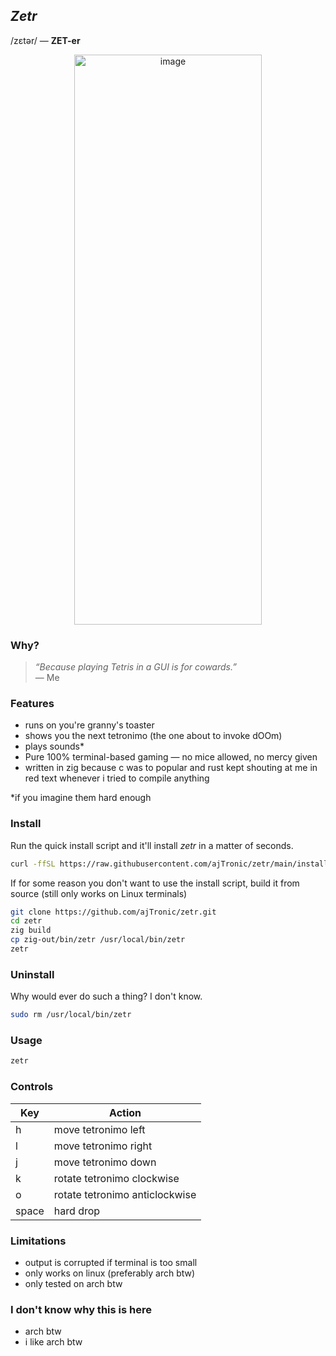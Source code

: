 ## _Zetr_
/zɛtər/ — **ZET-er**

<p align="center">
  <img align="center" width="300" height="912" alt="image" src="https://github.com/user-attachments/assets/2a22279c-6428-4593-a53a-6d802eed6bac" />
</p>

### Why?
> *“Because playing Tetris in a GUI is for cowards.”*  
> — Me

### Features
- runs on you're granny's toaster
- shows you the next tetronimo (the one about to invoke dOOm)
- plays sounds*
- Pure 100% terminal-based gaming — no mice allowed, no mercy given
- written in zig because c was to popular and rust kept shouting at me in red text whenever i tried to compile anything

*if you imagine them hard enough

### Install
Run the quick install script and it'll install _zetr_ in a matter of seconds.
```bash
curl -ffSL https://raw.githubusercontent.com/ajTronic/zetr/main/install.sh | sh 
```
If for some reason you don't want to use the install script, build it from source (still only works on Linux terminals) 
```bash
git clone https://github.com/ajTronic/zetr.git
cd zetr
zig build
cp zig-out/bin/zetr /usr/local/bin/zetr
zetr
```

### Uninstall
Why would ever do such a thing? I don't know.
```bash
sudo rm /usr/local/bin/zetr
```

### Usage
```sh
zetr
```

### Controls
| Key      | Action  |
| -------- | ------- |
| h  | move tetronimo left    |
| l | move tetronimo right     |
| j    | move tetronimo down    |
| k    | rotate tetronimo clockwise    |
| o    | rotate tetronimo anticlockwise    |
| space    | hard drop    |

### Limitations
- output is corrupted if terminal is too small
- only works on linux (preferably arch btw)
- only tested on arch btw

### I don't know why this is here
- arch btw
- i like arch btw
